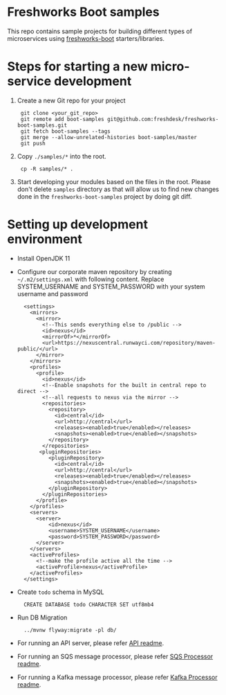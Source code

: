 # Freshworks Boot samples

This repo contains sample projects for building different types of microservices using
[freshworks-boot](https://github.com/freshdesk/freshworks-boot/) starters/libraries.

Steps for starting a new micro-service development
==============
1. Create a new Git repo for your project

        git clone <your_git_repo>
        git remote add boot-samples git@github.com:freshdesk/freshworks-boot-samples.git
        git fetch boot-samples --tags
        git merge --allow-unrelated-histories boot-samples/master
        git push
    
1. Copy `./samples/*` into the root.

        cp -R samples/* .
    
1. Start developing your modules based on the files in the root. Please don't delete `samples` directory as that will
allow us to find new changes done in the `freshworks-boot-samples` project by doing git diff.

Setting up development environment
==================================
* Install OpenJDK 11
* Configure our corporate maven repository by creating `~/.m2/settings.xml` with following content. Replace SYSTEM_USERNAME and SYSTEM_PASSWORD with your system username and password

        <settings>
          <mirrors>
            <mirror>
              <!--This sends everything else to /public -->
              <id>nexus</id>
              <mirrorOf>*</mirrorOf>
              <url>https://nexuscentral.runwayci.com/repository/maven-public/</url>
            </mirror>
          </mirrors>
          <profiles>
            <profile>
              <id>nexus</id>
              <!--Enable snapshots for the built in central repo to direct -->
              <!--all requests to nexus via the mirror -->
              <repositories>
                <repository>
                  <id>central</id>
                  <url>http://central</url>
                  <releases><enabled>true</enabled></releases>
                  <snapshots><enabled>true</enabled></snapshots>
                </repository>
              </repositories>
             <pluginRepositories>
                <pluginRepository>
                  <id>central</id>
                  <url>http://central</url>
                  <releases><enabled>true</enabled></releases>
                  <snapshots><enabled>true</enabled></snapshots>
                </pluginRepository>
              </pluginRepositories>
            </profile>
          </profiles>
          <servers>
            <server>
                <id>nexus</id>
                <username>SYSTEM_USERNAME</username>
                <password>SYSTEM_PASSWORD</password>
            </server>
          </servers>
          <activeProfiles>
            <!--make the profile active all the time -->
            <activeProfile>nexus</activeProfile>
          </activeProfiles>
        </settings>
        
* Create `todo` schema in MySQL

        CREATE DATABASE todo CHARACTER SET utf8mb4
    
* Run DB Migration

        ../mvnw flyway:migrate -pl db/
        
* For running an API server, please refer [API readme](./api/README.md).
* For running an SQS message processor, please refer [SQS Processor readme](./sqs-processor/README.md).
* For running a Kafka message processor, please refer [Kafka Processor readme](./kafka-processor/README.md).
